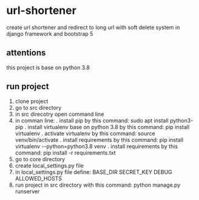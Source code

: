 # url-shortener
create url shortener and redirect to long url with soft delete system in django framework and bootstrap 5

## attentions
this project is base on python 3.8


## run project
1. clone project
2. go to src directory
3. in src direcotry open command line
4. in comman line:
	. install pip by this command: sudo apt install python3-pip
	. install virtualenv base on python 3.8 by this command: pip install virtualenv
	. activate virtualenv by this command: source venv/bin/activate
	. install requirements by this command: pip install virtualenv --python=python3.8 venv
	. install requirements by this command: pip install -r requirements.txt
5. go to core directory
6. create local_settings.py file
7. in local_settings.py file define:
	BASE_DIR
	SECRET_KEY
	DEBUG
	ALLOWED_HOSTS
8. run project in src directory with this command: python manage.py runserver
